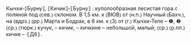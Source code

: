 ---
---

Кычхи-⟦Бурну⟧, ⟦Кичик⟧-⟦Бурну⟧
: куполообразная лесистая гора с поляной под ⦅сев.⦆ склоном. В 1,5 км. к ⦅ВЮВ⦆ от ⦅н.п.⦆ Научный ⦅Бахч.⦆, на ⦅вдрз.⦆ ⦅рр.⦆ Марта и Бодрак, в 6 км. к ⦅З⦆ от ⦅г.⦆ Кычхи-Тепе – ❶, ❷ ⦅ср.⦆ ⦅тюрк.⦆ кучук, – кичик, – кичкине – небольшой, малый; ⦅ср.⦆ ⦅р.пл.⦆ кичке – ⦃Д6⦄.
